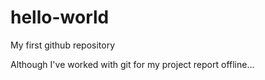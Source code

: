# hello-world
My first github repository

Although I've worked with git for my project report offline...
